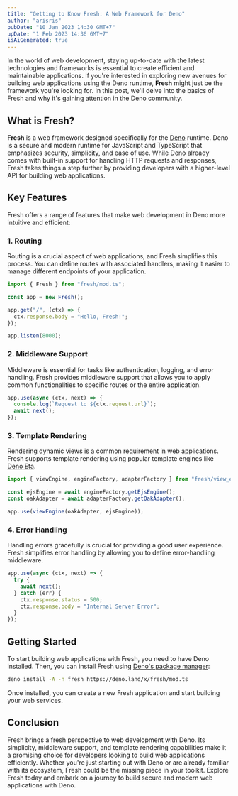 ```yaml
---
title: "Getting to Know Fresh: A Web Framework for Deno"
author: "arisris"
pubDate: "10 Jan 2023 14:30 GMT+7"
upDate: "1 Feb 2023 14:36 GMT+7"
isAiGenerated: true
---
```


In the world of web development, staying up-to-date with the latest technologies and frameworks is essential to create efficient and maintainable applications. If you're interested in exploring new avenues for building web applications using the Deno runtime, **Fresh** might just be the framework you're looking for. In this post, we'll delve into the basics of Fresh and why it's gaining attention in the Deno community.

## What is Fresh?

**Fresh** is a web framework designed specifically for the [Deno](https://deno.land/) runtime. Deno is a secure and modern runtime for JavaScript and TypeScript that emphasizes security, simplicity, and ease of use. While Deno already comes with built-in support for handling HTTP requests and responses, Fresh takes things a step further by providing developers with a higher-level API for building web applications.

## Key Features

Fresh offers a range of features that make web development in Deno more intuitive and efficient:

### 1. Routing

Routing is a crucial aspect of web applications, and Fresh simplifies this process. You can define routes with associated handlers, making it easier to manage different endpoints of your application.

```typescript
import { Fresh } from "fresh/mod.ts";

const app = new Fresh();

app.get("/", (ctx) => {
  ctx.response.body = "Hello, Fresh!";
});

app.listen(8000);
```

### 2. Middleware Support

Middleware is essential for tasks like authentication, logging, and error handling. Fresh provides middleware support that allows you to apply common functionalities to specific routes or the entire application.

```typescript
app.use(async (ctx, next) => {
  console.log(`Request to ${ctx.request.url}`);
  await next();
});
```

### 3. Template Rendering

Rendering dynamic views is a common requirement in web applications. Fresh supports template rendering using popular template engines like [Deno Eta](https://github.com/eta-dev/eta).

```typescript
import { viewEngine, engineFactory, adapterFactory } from "fresh/view_engine.ts";

const ejsEngine = await engineFactory.getEjsEngine();
const oakAdapter = await adapterFactory.getOakAdapter();

app.use(viewEngine(oakAdapter, ejsEngine));
```

### 4. Error Handling

Handling errors gracefully is crucial for providing a good user experience. Fresh simplifies error handling by allowing you to define error-handling middleware.

```typescript
app.use(async (ctx, next) => {
  try {
    await next();
  } catch (err) {
    ctx.response.status = 500;
    ctx.response.body = "Internal Server Error";
  }
});
```

## Getting Started

To start building web applications with Fresh, you need to have Deno installed. Then, you can install Fresh using [Deno's package manager](https://deno.land/x):

```sh
deno install -A -n fresh https://deno.land/x/fresh/mod.ts
```

Once installed, you can create a new Fresh application and start building your web services.

## Conclusion

Fresh brings a fresh perspective to web development with Deno. Its simplicity, middleware support, and template rendering capabilities make it a promising choice for developers looking to build web applications efficiently. Whether you're just starting out with Deno or are already familiar with its ecosystem, Fresh could be the missing piece in your toolkit. Explore Fresh today and embark on a journey to build secure and modern web applications with Deno.